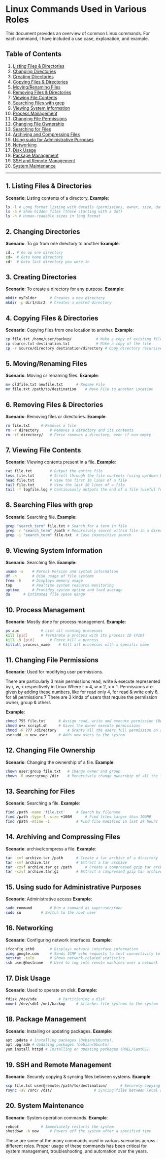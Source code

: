 
# Linux Commands Used in Various Roles

This document provides an overview of common Linux commands. For each command, I have included a use case, explanation, and example.

## Table of Contents
1. [Listing Files & Directories](#listing-files-&-directories)
2. [Changing Directories](#changing-directories)
3. [Creating Directories](#creating-directories)
4. [Copying Files & Directories](#copying-files-&-directories)
5. [Moving/Renaming Files](#moving/renaming-files)
6. [Removing Files & Directories](#removing-files-&-directories)
7. [Viewing File Contents](#viewing-file-contents)
8. [Searching Files with grep](#searching-files-with-grep)
9. [Viewing System Information](#viewing-system-information)
10. [Process Management](#process-management)
11. [Changing File Permissions](#changing-file-permissions)
12. [Changing File Ownership](#changing-file-ownership)
13. [Searching for Files](#searching-for-files)
14. [Archiving and Compressing Files](#archiving-and-compressing-files)
15. [Using sudo for Administrative Purposes](#using-sudo-for-administrative-purposes)
16. [Networking](#networking)
17. [Disk Usage](#disk-usage)
18. [Package Management](#package-management)
19. [SSH and Remote Management](#ssh-and-remote-management)
20. [System Maintenance](#system-maintenance)

---

## 1. Listing Files & Directories

**Scenario**: Listing contents of a directory.
**Example**:
```bash
ls -l # Long format listing with details (permissions, owner, size, data)
ls -a # Show hidden files (those starting with a dot)
ls -h # Human-readable sizes in long format
```

## 2. Changing Directories

**Scenario**: To go from one directory to another
**Example**:
```bash
cd.. # Go up one directory
cd~  # Goto home directory
cd-  # Goto last directory you were in
```

## 3. Creating Directories

**Scenario**: To create a directory for any purpose.
**Example**:
```bash
mkdir myFolder 	    # Creates a new directory
mkdir -p dir1/dir2  # Creates a nested directory
```

## 4. Copying Files & Directories

**Scenario**: Copying files from one location to another.
**Example**:
```bash
cp file.txt /home/user/backup/ 		     # Make a copy of existing file into a directory 
cp source.txt destination.txt 		     # Make a copy of the file
cp -r source/directory destination/directory # Copy directory recursively
```

## 5. Moving/Renaming Files

**Scenario**: Moving or renaming files.
**Example**:
```bash
mv oldfile.txt newfile.txt 		# Rename File
mv file.txt /path/to/destination	# Move File to another Location
```

## 6. Removing Files & Directories

**Scenario**: Removing files or directories.
**Example**:
```bash
rm file.txt		# Removes a file
rm -r directory		# Removes a directory and its contents
rm -rf directory/	# Force removes a directory, even if non-empty
```

## 7. Viewing File Contents

**Scenario**: Viewing contents present in a file.
**Example**:
```bash
cat file.txt		# Output the entire file
less file.txt		# Scroll through the file contents (using up/down keys)
head file.txt		# View the first 10 lines of a file
tail file.txt		# View the last 10 lines of a file
tail -f logfile.log	# Continuously outputs the end of a file (useful for logs)	
```

## 8. Searching Files with grep

**Scenario**: Searching file.
**Example**:
```bash
grep "search_term" file.txt	# Search for a term in file
grep -r "search_term" /path	# Recursively search within file in a directory
grep -i "search_term" file.txt	# Case insensitive search
```

## 9. Viewing System Information

**Scenario**: Searching file.
**Example**:
```bash
uname -a 	# Kernal Version and system information 
df -h 		# Disk usage of file systems
free -h 	# Displays memory usage
top 		# Realtime system resource monitoring
uptime 		# Provides system uptime and load average
du 		# Estimates file space usage
```

## 10. Process Management

**Scenario**: Mostly done for process management.
**Example**:
```bash
ps aux			# List all running processes
kill [pid]		# Terminate a process with its process ID (PID)
kill -9 [pid]		# Force kill a process
killall process_name	# Kill all processes with a specific name
```

## 11. Changing File Permissions

**Scenario**: Used for modifying user permissions.

There are particularly 3 main permissions
read, write & execute represented by r, w, x respectively in Linux
Where r = 4, w = 2, x = 1. Permissions are given by adding these numbers, like for read only 4, for read & write only 6, for all permissions 7
There are 3 kinds of users that require the permission 
owner, group & others

**Example**:
```bash
chmod 755 file.txt		# Assign read, write and execute permission (Owner: rwx, Group: r-x, Other: r-x)
chmod u+x script.sh		# Gives the owner execute permissions
chmod -R 777 /directory		# Grants all the users full permission on a directory recursively
useradd -m new_user		# Adds new users to the system
```

## 12. Changing File Ownership

**Scenario**: Changing the ownership of a file.
**Example**:
```bash
chown user:group file.txt	# Change owner and group
chown -R user:group /dir	# Recursively change ownership of all the files in a directory
```

## 13. Searching for Files

**Scenario**: Searching a file.
**Example**:
```bash
find /path -name 'file.txt'		# Search by filename
find /path -type f -size +100M		# Find files larger than 100MB
find /path -mtime -1			# Find file modified in last 24 hours
```

## 14. Archiving and Compressing Files

**Scenario**: archive/compress a file.
**Example**:
```bash
tar -cvf archive.tar /path		# Create a tar archive of a directory
tar -xvf archive.tar			# Extract a tar archive
tar -czvf archive.tar.gz /path		# Create a compressed gzip tar archive
tar -xzvf archive.tar.gz		# Extract a compressed gzip tar archive
```

## 15. Using sudo for Administrative Purposes 

**Scenario**: Administrative access
**Example**:
```bash
sudo command		# Run a command as superuser/roon
sudo su			# Switch to the root user
```

## 16. Networking

**Scenario**: Configuring network interfaces.
**Example**:
```bash
ifconfig eth0		# Displays network interface information
ping google.com		# Sends ICMP echo requests to test connectivity to a host
netstat -tuln		# Shows network-related statistics
ssh user@hostname	# Used to log into remote machines over a network
```

## 17. Disk Usage

**Scenario**: Used to operate on disk.
**Example**:
```bash
fdisk /dev/sda 			# Partitioning a disk
mount /dev/sdb1 /mnt/backup 	# Attaches file systems to the system
```

## 18. Package Management

**Scenario**: Installing or updating packages.
**Example**:
```bash
apt update # Installing packages (Debian/Ubuntu).
apt upgrade # Updating packages (Debian/Ubuntu).
yum install httpd # Installing or updating packages (RHEL/CentOS).
```

## 19. SSH and Remote Management

**Scenario**: Securely copying & syncing files between systems.
**Example**:
```bash
scp file.txt user@remote:/path/to/destination/		# Securely copying files between systems
rsync -av /src/ /dst/					# Syncing files between local and remote systems
```

## 20. System Maintenance

**Scenario**: System operation commands.
**Example**:
```bash
reboot 			# Immediately restarts the system
shutdown -h now 	# Powers off the system after a specified time
```

These are some of the many commands used in various scenarios across different roles. Proper usage of these commands has been critical for system management, troubleshooting, and automation over the years.
